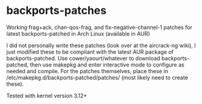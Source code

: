backports-patches
=================

Working frag+ack, chan-qos-frag, and fix-negative-channel-1 patches for latest backports-patched in Arch Linux (available in AUR)

I did not personally write these patches (look over at the aircrack-ng wiki), I just modified these to be compliant with the latest AUR package of backports-patched. Use cower/yaourt/whatever to download backports-patched, then use makepkg and enter interactive mode to configure as needed and compile. For the patches themselves, place these in /etc/makepkg.d/backports-patched/patches/ (most likely need to create these).

Tested with kernel version 3.12+
